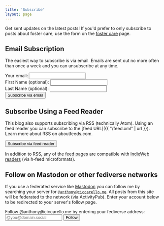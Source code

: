 ```yaml
---
title: 'Subscribe'
layout: page
---
```


Get sent updates on the latest posts!
If you'd prefer to only subscribe to posts about foster care, use the form on the [foster care](/foster/#subscribe) page.

## Email Subscription

The easiest way to subscribe is via email. Emails are sent out no more often than once a week and you can unsubscribe at any time.

<form action="https://static.mailerlite.com/webforms/submit/c3c9u1" data-code="c3c9u1" method="post">
    <label>Your email: <input type="email" required name="fields[email]" autocomplete="email"/><br /></label>
    <label>First Name (optional): <input type="text" name="fields[name]" autocomplete="given-name"/><br /></label>
    <label>Last Name (optional): <input type="text" name="fields[last-name]" autocomplete="family-name"/><br /></label>
    <input type="hidden" name="groups[]" value="105825814">
    <input type="hidden" name="ml-submit" value="1">
    <input type="hidden" name="anticsrf" value="true">
    <button type="submit">Subscribe via email</button>
</form>

## Subscribe Using a Feed Reader

This blog also supports subscribing via RSS (technically Atom). Using an feed reader you can subscribe to the [feed URL]({{ "/feed.xml" | url }}). Learn more about RSS on aboutfeeds.com.

<input type="button" onclick="(function(btn){var z=document.createElement('script');document.subtomeBtn=btn;z.src='https://www.subtome.com/load.js';document.body.appendChild(z);})(this)" value="Subscribe via feed reader">

In addition to RSS, any of the [feed pages](/posts) are compatible with [IndieWeb readers](https://indieweb.org/reader) (via h-feed microformats).

## Follow on Mastodon or other fediverse networks

If you use a federated service like [Mastodon](https://joinmastodon.org/) you can follow me by searching your server for <code>@anthony@ciccarello.me</code>.
All posts from this site will be federated to the network (via ActivityPub).
Enter your account below to be redirected to your server's follow page.

<form method="post" action="https://fed.brid.gy/remote-follow">
 <label for="follow-address">Follow @anthony@ciccarello.me by entering your fediverse address:</label>
 <input id="follow-address" name="address" type="text" required="" placeholder="@you@domain.social" alt="fediverse address" value="">
 <input name="domain" type="hidden" value="ciccarello.me">
 <input name="protocol" type="hidden" value="web">
 <button type="submit">Follow</button>
</form>
